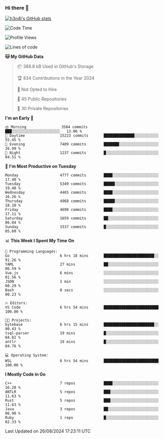 ### Hi there 👋

[![h3n4l's GitHub stats](https://github-readme-stats.vercel.app/api?username=h3n4l&count_private=true&show_icons=true&theme=radical)](https://github.com/h3n4l/github-readme-stats)

<!--START_SECTION:waka-->
![Code Time](http://img.shields.io/badge/Code%20Time-1%2C911%20hrs%2034%20mins-blue)

![Profile Views](http://img.shields.io/badge/Profile%20Views-0-blue)

![Lines of code](https://img.shields.io/badge/From%20Hello%20World%20I%27ve%20Written-10.8%20million%20lines%20of%20code-blue)

**🐱 My GitHub Data** 

> 📦 388.8 kB Used in GitHub's Storage 
 > 
> 🏆 834 Contributions in the Year 2024
 > 
> 🚫 Not Opted to Hire
 > 
> 📜 45 Public Repositories 
 > 
> 🔑 30 Private Repositories 
 > 
**I'm an Early 🐤** 

```text
🌞 Morning                3584 commits        ███░░░░░░░░░░░░░░░░░░░░░░   13.06 % 
🌆 Daytime                15223 commits       ██████████████░░░░░░░░░░░   55.45 % 
🌃 Evening                7409 commits        ███████░░░░░░░░░░░░░░░░░░   26.99 % 
🌙 Night                  1237 commits        █░░░░░░░░░░░░░░░░░░░░░░░░   04.51 % 
```
📅 **I'm Most Productive on Tuesday** 

```text
Monday                   4777 commits        ████░░░░░░░░░░░░░░░░░░░░░   17.40 % 
Tuesday                  5349 commits        █████░░░░░░░░░░░░░░░░░░░░   19.48 % 
Wednesday                4465 commits        ████░░░░░░░░░░░░░░░░░░░░░   16.26 % 
Thursday                 4968 commits        █████░░░░░░░░░░░░░░░░░░░░   18.10 % 
Friday                   4698 commits        ████░░░░░░░░░░░░░░░░░░░░░   17.11 % 
Saturday                 1659 commits        ██░░░░░░░░░░░░░░░░░░░░░░░   06.04 % 
Sunday                   1537 commits        █░░░░░░░░░░░░░░░░░░░░░░░░   05.60 % 
```


📊 **This Week I Spent My Time On** 

```text
💬 Programming Languages: 
Go                       6 hrs 18 mins       ███████████████████████░░   91.26 % 
YAML                     27 mins             ██░░░░░░░░░░░░░░░░░░░░░░░   06.59 % 
Vue.js                   6 mins              ░░░░░░░░░░░░░░░░░░░░░░░░░   01.56 % 
JSON                     1 min               ░░░░░░░░░░░░░░░░░░░░░░░░░   00.29 % 
Bash                     0 secs              ░░░░░░░░░░░░░░░░░░░░░░░░░   00.23 % 

🔥 Editors: 
VS Code                  6 hrs 54 mins       █████████████████████████   100.00 % 

🐱‍💻 Projects: 
bytebase                 6 hrs 15 mins       ███████████████████████░░   90.43 % 
tsql-parser              19 mins             █░░░░░░░░░░░░░░░░░░░░░░░░   04.82 % 
antlr                    19 mins             █░░░░░░░░░░░░░░░░░░░░░░░░   04.76 % 

💻 Operating System: 
WSL                      6 hrs 54 mins       █████████████████████████   100.00 % 
```

**I Mostly Code in Go** 

```text
C++                      7 repos             ████░░░░░░░░░░░░░░░░░░░░░   16.28 % 
ANTLR                    5 repos             ███░░░░░░░░░░░░░░░░░░░░░░   11.63 % 
Rust                     5 repos             ███░░░░░░░░░░░░░░░░░░░░░░   11.63 % 
Java                     3 repos             ██░░░░░░░░░░░░░░░░░░░░░░░   06.98 % 
Ruby                     1 repo              █░░░░░░░░░░░░░░░░░░░░░░░░   02.33 % 
```




 Last Updated on 26/08/2024 17:23:11 UTC
<!--END_SECTION:waka-->

